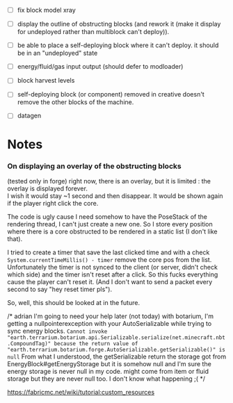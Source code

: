 - [ ] fix block model xray
- [ ] display the outline of obstructing blocks (and rework it (make it display for undeployed rather than multiblock
  can't deploy)).
- [ ] be able to place a self-deploying block where it can't deploy. it should be in an "undeployed" state
- [ ] energy/fluid/gas input output (should defer to modloader)
- [ ] block harvest levels
- [ ] self-deploying block (or component) removed in creative doesn't remove the other blocks of the machine.

- [ ] datagen

# Notes

### On displaying an overlay of the obstructing blocks

(tested only in forge)
right now, there is an overlay, but it is limited : the overlay is displayed forever.  
I wish it would stay ~1 second and then disappear. It would be shown again if the player right click the core.

The code is ugly cause I need somehow to have the PoseStack of the rendering thread, I can't just create a new one.
So I store every position where there is a core obstructed to be rendered in a static list (I don't like that).

I tried to create a timer that save the last clicked time and with a check `System.currentTimeMillis() - timer` remove
the core pos from the list.
Unfortunately the timer is not synced to the client (or server, didn't check which side) and the timer isn't reset after
a click.
So this fucks everything cause the player can't reset it. (And I don't want to send a packet every second to say "hey
reset timer pls").

So, well, this should be looked at in the future.


/*
adrian I'm going to need your help later (not today) with botarium, I'm getting a nullpointerexception with your AutoSerializable while trying to sync energy blocks.
`Cannot invoke "earth.terrarium.botarium.api.Serializable.serialize(net.minecraft.nbt.CompoundTag)" because the return value of "earth.terrarium.botarium.forge.AutoSerializable.getSerializable()" is null`
From what I understood, the getSerializable return the storage got from EnergyBlock#getEnergyStorage but it is somehow null and I'm sure the energy storage is never null in my code. might come from item or fluid storage but they are never null too.
I don't know what happening ;(
*/

https://fabricmc.net/wiki/tutorial:custom_resources
